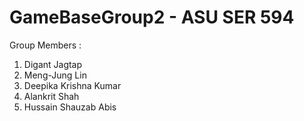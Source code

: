 # GameBaseGroup2 - ASU SER 594

Group Members : 
1) Digant Jagtap
2) Meng-Jung Lin
3) Deepika Krishna Kumar
4) Alankrit Shah
5) Hussain Shauzab Abis


